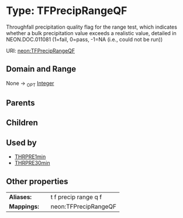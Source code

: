 
# Type: TFPrecipRangeQF


Throughfall precipitation quality flag for the range test, which indicates whether a bulk precipitation value exceeds a realistic value, detailed in NEON.DOC.011081 (1=fail, 0=pass, -1=NA (i.e., could not be run))

URI: [neon:TFPrecipRangeQF](https://data.neonscience.org/TFPrecipRangeQF)


## Domain and Range

None ->  <sub>OPT</sub> [Integer](types/Integer.md)

## Parents


## Children


## Used by

 * [THRPRE1min](THRPRE1min.md)
 * [THRPRE30min](THRPRE30min.md)

## Other properties

|  |  |  |
| --- | --- | --- |
| **Aliases:** | | t f precip range q f |
| **Mappings:** | | neon:TFPrecipRangeQF |

